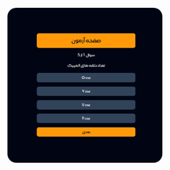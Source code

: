   <img src="https://github.com/hoseinrashidi-urmavi/Quiz-App/blob/master/quizapp.png" style="border-radius:20px;"  width="350" height="350"/>&nbsp;


